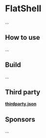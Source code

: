 # FlatShell
...

## How to use
...

## Build
...

## Third party
**[thirdparty.json](https://github.com/flucium/flatshell/blob/main/thirdparty/thirdparty.json)**<br>

## Sponsors
...